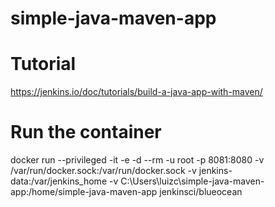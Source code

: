 # simple-java-maven-app

# Tutorial 
https://jenkins.io/doc/tutorials/build-a-java-app-with-maven/


# Run the container

docker run --privileged -it -e -d --rm -u root -p 8081:8080 -v /var/run/docker.sock:/var/run/docker.sock -v jenkins-data:/var/jenkins_home -v  C:\Users\luizc\simple-java-maven-app:/home/simple-java-maven-app jenkinsci/blueocean
